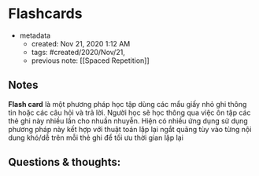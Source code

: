 ---
---

# Flashcards

- metadata
	- created: Nov 21, 2020 1:12 AM
	- tags: #created/2020/Nov/21,
	- previous note: [[Spaced Repetition]]

## Notes

**Flash card** là một phương pháp học tập dùng các mẩu giấy nhỏ ghi thông tin hoặc các câu hỏi và trả lời. Người học sẽ học thông qua việc ôn tập các thẻ ghi này nhiều lần cho nhuần nhuyễn. Hiện có nhiều ứng dụng sử dụng phương pháp này kết hợp với thuật toán lặp lại ngắt quãng tùy vào từng nội dung khó/dễ trên mỗi thẻ ghi để tối ưu thời gian lặp lại

## Questions & thoughts:
